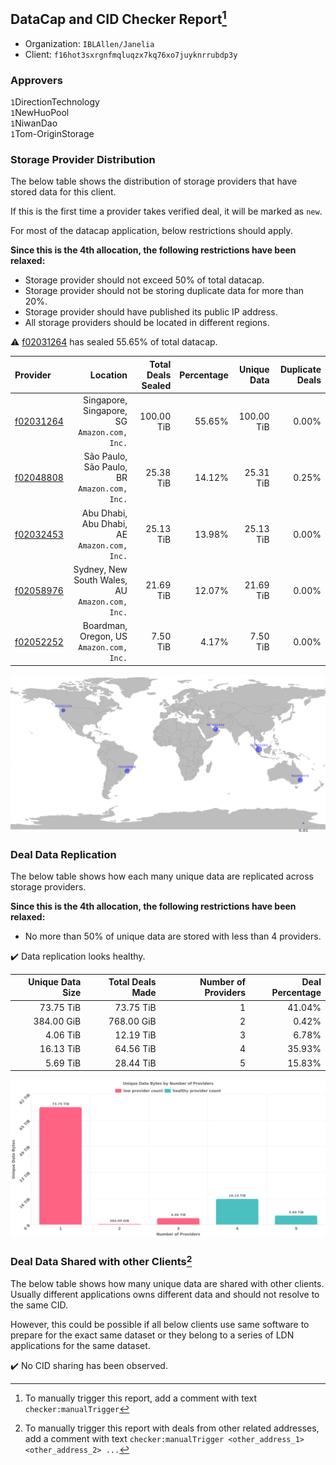 ## DataCap and CID Checker Report[^1]
 - Organization: `IBLAllen/Janelia `
 - Client: `f16hot3sxrgnfmqluqzx7kq76xo7juyknrrubdp3y`
### Approvers
`1`DirectionTechnology<br/>`1`NewHuoPool<br/>`1`NiwanDao<br/>`1`Tom-OriginStorage

### Storage Provider Distribution
The below table shows the distribution of storage providers that have stored data for this client.

If this is the first time a provider takes verified deal, it will be marked as `new`.

For most of the datacap application, below restrictions should apply.

**Since this is the 4th allocation, the following restrictions have been relaxed:**
 - Storage provider should not exceed 50% of total datacap.
 - Storage provider should not be storing duplicate data for more than 20%.
 - Storage provider should have published its public IP address.
 - All storage providers should be located in different regions.

⚠️ [f02031264](https://filfox.info/en/address/f02031264) has sealed 55.65% of total datacap.

| Provider                                              |                                           Location | Total Deals Sealed | Percentage | Unique Data | Duplicate Deals |
| :---------------------------------------------------- | -------------------------------------------------: | -----------------: | ---------: | ----------: | --------------: |
| [f02031264](https://filfox.info/en/address/f02031264) |    Singapore, Singapore, SG<br/>`Amazon.com, Inc.` |         100.00 TiB |     55.65% |  100.00 TiB |           0.00% |
| [f02048808](https://filfox.info/en/address/f02048808) |    São Paulo, São Paulo, BR<br/>`Amazon.com, Inc.` |          25.38 TiB |     14.12% |   25.31 TiB |           0.25% |
| [f02032453](https://filfox.info/en/address/f02032453) |    Abu Dhabi, Abu Dhabi, AE<br/>`Amazon.com, Inc.` |          25.13 TiB |     13.98% |   25.13 TiB |           0.00% |
| [f02058976](https://filfox.info/en/address/f02058976) | Sydney, New South Wales, AU<br/>`Amazon.com, Inc.` |          21.69 TiB |     12.07% |   21.69 TiB |           0.00% |
| [f02052252](https://filfox.info/en/address/f02052252) |        Boardman, Oregon, US<br/>`Amazon.com, Inc.` |           7.50 TiB |      4.17% |    7.50 TiB |           0.00% |

<img src="https://raw.githubusercontent.com/data-preservation-programs/filplus-checker-assets/main/filecoin-project/filecoin-plus-large-datasets/issues/1827/1684294193204.png"/>

### Deal Data Replication
The below table shows how each many unique data are replicated across storage providers.


**Since this is the 4th allocation, the following restrictions have been relaxed:**
- No more than 50% of unique data are stored with less than 4 providers.

✔️ Data replication looks healthy.

| Unique Data Size | Total Deals Made | Number of Providers | Deal Percentage |
| ---------------: | ---------------: | ------------------: | --------------: |
|        73.75 TiB |        73.75 TiB |                   1 |          41.04% |
|       384.00 GiB |       768.00 GiB |                   2 |           0.42% |
|         4.06 TiB |        12.19 TiB |                   3 |           6.78% |
|        16.13 TiB |        64.56 TiB |                   4 |          35.93% |
|         5.69 TiB |        28.44 TiB |                   5 |          15.83% |

<img src="https://raw.githubusercontent.com/data-preservation-programs/filplus-checker-assets/main/filecoin-project/filecoin-plus-large-datasets/issues/1827/1684294193801.png"/>

### Deal Data Shared with other Clients[^3]
The below table shows how many unique data are shared with other clients.
Usually different applications owns different data and should not resolve to the same CID.

However, this could be possible if all below clients use same software to prepare for the exact same dataset or they belong to a series of LDN applications for the same dataset.

✔️ No CID sharing has been observed.

[^1]: To manually trigger this report, add a comment with text `checker:manualTrigger`

[^2]: Deals from those addresses are combined into this report as they are specified with `checker:manualTrigger`

[^3]: To manually trigger this report with deals from other related addresses, add a comment with text `checker:manualTrigger <other_address_1> <other_address_2> ...`
